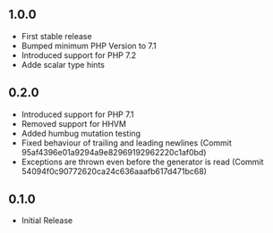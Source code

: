 ## 1.0.0

- First stable release
- Bumped minimum PHP Version to 7.1
- Introduced support for PHP 7.2
- Adde scalar type hints

## 0.2.0

- Introduced support for PHP 7.1
- Removed support for HHVM
- Added humbug mutation testing
- Fixed behaviour of trailing and leading newlines (Commit 95af4396e01a9294a9e82969192962220c1af0bd)
- Exceptions are thrown even before the generator is read (Commit 54094f0c90772620ca24c636aaafb617d471bc68)

## 0.1.0

- Initial Release


